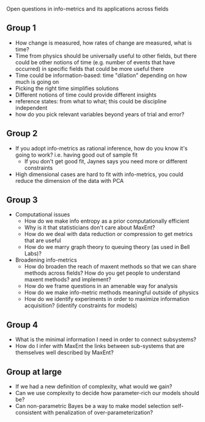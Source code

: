 Open questions in info-metrics and its applications across fields

## Group 1
  
  - How change is measured, how rates of change are measured, what is time?
  - Time from physics should be universally useful to other fields, but there could be other notions of time (e.g. number of events that have occurred) in specific fields that could be more useful there
  - Time could be information-based: time "dilation" depending on how much is going on
  - Picking the right time simplifies solutions
  - Different notions of time could provide different insights
  - reference states: from what to what; this could be discipline independent
  - how do you pick relevant variables beyond years of trial and error?

## Group 2

  - If you adopt info-metrics as rational inference, how do you know it's going to work? i.e. having good out of sample fit
    - If you don't get good fit, Jaynes says you need more or different constraints
  - High dimensional cases are hard to fit with info-metrics, you could reduce the dimension of the data with PCA

## Group 3

  - Computational issues
    - How do we make info entropy as a prior computationally efficient
    - Why is it that statisticians don't care about MaxEnt?
    - How do we deal with data reduction or compression to get metrics that are useful
    - How do we marry graph theory to queuing theory (as used in Bell Labs)?
  - Broadening info-metrics
    - How do broaden the reach of maxent methods so that we can share methods across fields? How do you get people to understand maxent methods? and implement?
    - How do we frame questions in an amenable way for analysis
    - How do we make info-metric methods meaningful outside of physics
    - How do we identify experiments in order to maximize information acquisition? (identify constraints for models)

## Group 4

  - What is the minimal information I need in order to connect subsystems?
  - How do I infer with MaxEnt the links between sub-systems that are themselves well described by MaxEnt?


## Group at large

  - If we had a new definition of complexity, what would we gain?
  - Can we use complexity to decide how parameter-rich our models should be?
  - Can non-parametric Bayes be a way to make model selection self-consistent with penalization of over-parameterization?
  
